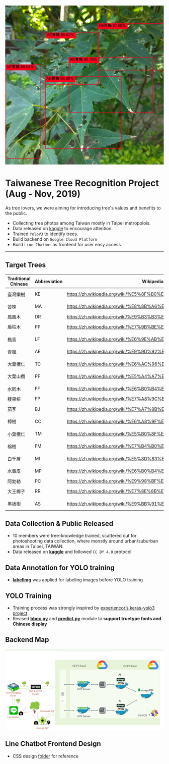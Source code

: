 ![sample](https://raw.githubusercontent.com/lennox0909/Tree_recognition_project/master/img_sample/P_20191010_135321_yolo_leaf.jpg)

# Taiwanese Tree Recognition Project (Aug - Nov, 2019)

As tree lovers, we were aiming for introducing tree's values and benefits to the public. 

* Collecting tree photos among Taiwan mostly in Taipei metropolois.
* Data released on [kaggle](https://www.kaggle.com/c/whichtree-b/data) to encourage attention.
* Trained `YoloV3` to identify trees.
* Build backend on `Google Cloud Platform`
* Build `Line Chatbot` as frontend for user easy access

---

## Target Trees

| Traditional Chinese | Abbreviation | Wikipedia link                          | Scientific Name           |
|------|----|--------------------------------------------------------------------|-------------------------|
| 臺灣欒樹 | KE | https://zh.wikipedia.org/wiki/%E5%8F%B0%E7%81%A3%E6%AC%92%E6%A8%B9 | Koelreuteria elegans    |
| 苦楝   | MA | https://zh.wikipedia.org/wiki/%E8%8B%A6%E6%A5%9D                   | Melia azedarach         |
| 鳳凰木  | DR | https://zh.wikipedia.org/wiki/%E9%B3%B3%E5%87%B0%E6%9C%A8          | Delonix regia           |
| 盾柱木  | PP | https://zh.wikipedia.org/wiki/%E7%9B%BE%E6%9F%B1%E6%9C%A8          | Peltophorum pterocarpum |
| 楓香   | LF | https://zh.wikipedia.org/wiki/%E6%9E%AB%E9%A6%99                   | Liquidambar formosana   |
| 青楓   | AE | https://zh.wikipedia.org/wiki/%E9%9D%92%E6%A5%93                   | Acer serrulatum         |
| 大葉欖仁 | TC | https://zh.wikipedia.org/wiki/%E6%AC%96%E4%BB%81%E6%A8%B9          | Terminalia catappa      |
| 大葉山欖 | PF | https://zh.wikipedia.org/wiki/%E5%A4%A7%E8%91%89%E5%B1%B1%E6%AC%96 | Palaquium formosanum    |
| 水同木  | FF | https://zh.wikipedia.org/wiki/%E6%B0%B4%E5%90%8C%E6%9C%A8          | Ficus fistulosa         |
| 稜果榕  | FP | https://zh.wikipedia.org/wiki/%E7%A8%9C%E6%9E%9C%E6%A6%95          | Ficus septica           |
| 茄苳   | BJ | https://zh.wikipedia.org/wiki/%E7%A7%8B%E6%9E%AB                   | Bischofia javanica      |
| 樟樹   | CC | https://zh.wikipedia.org/wiki/%E6%A8%9F%E6%A0%91                   | Cinnamomum camphora     |
| 小葉欖仁 | TM | https://zh.wikipedia.org/wiki/%E5%B0%8F%E5%8F%B6%E6%A6%84%E4%BB%81 | Terminalia mantaly      |
| 榕樹   | FM | https://zh.wikipedia.org/wiki/%E7%B4%B0%E8%91%89%E6%A6%95          | Ficus microcarpa        |
| 白千層  | MI | https://zh.wikipedia.org/wiki/%E5%8D%83%E5%B1%82%E6%A0%91          | Melaleuca leucadendra   |
| 水黃皮  | MP | https://zh.wikipedia.org/wiki/%E6%B0%B4%E9%BB%84%E7%9A%AE          | Millettia pinnata       |
| 阿勃勒  | PC | https://zh.wikipedia.org/wiki/%E9%98%BF%E5%8B%92%E5%8B%83          | Cassia fistula          |
| 大王椰子 | RR | https://zh.wikipedia.org/wiki/%E7%8E%8B%E6%A3%95                   | Roystonea regia         |
| 黑板樹  | AS | https://zh.wikipedia.org/wiki/%E9%BB%91%E6%9D%BF%E6%A8%B9          | Alstonia scholaris      |


## Data Collection & Public Released

* 10 members were tree-knowledge trained, scattered out for photoshooting data collection, where monstly around urban/suburban areas in Taipei, TAIWAN.
* Data released on [**kaggle**](https://www.kaggle.com/c/whichtree-b/data) and followed `CC BY 4.0` protocol

## Data Annotation for YOLO training

* [**labelImg**](https://github.com/tzutalin/labelImg) was applied for labeling images before YOLO training

## YOLO Training

* Training process was strongly inspired by [experiencor’s keras-yolo3 project](https://github.com/experiencor/keras-yolo3)
* Revised [**bbox.py**](https://github.com/lennox0909/Tree_recognition_project/blob/master/bbox.py) and [**predict.py**](https://github.com/lennox0909/Tree_recognition_project/blob/master/predict.py) module to **support truetype fonts and Chinese display**

## Backend Map
![Backend Map](https://raw.githubusercontent.com/lennox0909/Tree_recognition_project/master/backend_map.png)

## Line Chatbot Frontend Design

* CSS design [folder](https://github.com/lennox0909/Tree_recognition_project/tree/master/line_chatbot/dynamic_reply) for reference

















